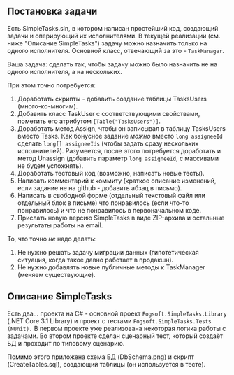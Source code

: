 ## Постановка задачи

Есть SimpleTasks.sln, в котором написан простейший код, создающий задачи и оперирующий их исполнителями.
В текущей реализации (см. ниже "Описание SimpleTasks") задачу можно назначить только на одного исполнителя.
Основной класс, отвечающий за это - `TaskManager`.

Ваша задача: сделать так, чтобы задачу можно было назначить не на одного исполнителя, а на нескольких.

При этом точно потребуется:

1. Доработать скрипты - добавить создание таблицы TasksUsers (много-ко-многим).
2. Добавить класс TaskUser с соответствующими свойствами, пометить его атрибутом `[Table("TasksUsers")]`.
3. Доработать метод Assign, чтобы он записывал в таблицу TasksUsers вместо Tasks.
 Как бонусное задание *можно* вместо `long assigneeId` сделать `long[] assigneeIds` (чтобы задать сразу нескольких исполнителей).
 Разумеется, после этого потребуется доработать и метод Unassign (добавить параметр `long assigneeId`, с массивами не будем усложнять).
4. Доработать тестовый код (возможно, написать новые тесты).
5. Написать комментарий к коммиту (краткое описание изменений, если задание не на github - добавить абзац в письмо).
6. Написать в свободной форме (отдельный текстовый файл или отдельный блок в письме) что понравилось (если что-то понравилось) 
 и что не понравилось в первоначальном коде.
7. Прислать новую версию SimpleTasks в виде ZIP-архива и остальные результаты работы на email.

То, что точно *не* надо делать:

1. Не нужно решать задачу миграции данных (гипотетическая ситуация, когда такое давно работает в продакшн).
2. Не нужно добавлять новые публичные методы к TaskManager (меняем существующие).

## Описание SimpleTasks

Есть два... проекта на C# - основной проект `Fogsoft.SimpleTasks.Library` (.NET Core 3.1 Library) и проект с тестами `Fogsoft.SimpleTasks.Tests (NUnit).` В первом проекте уже реализована некоторая логика работы с задачами. Во втором проекте сделан сценарный тест, который создаёт БД и проходит по типовому сценарию.

Помимо этого приложена схема БД (DbSchema.png) и скрипт (CreateTables.sql), создающий таблицы (он используется в тесте).
